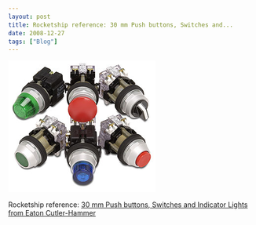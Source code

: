 ```yaml
---
layout: post
title: Rocketship reference: 30 mm Push buttons, Switches and...
date: 2008-12-27
tags: ["Blog"]
---
```


![](k3Im6rfOqi04mob7pULsTOYQo1_400.jpg)  

Rocketship reference: [30 mm Push buttons, Switches and Indicator Lights from Eaton Cutler-Hammer](http://web1.automationdirect.com/adc/Overview/Catalog/Pushbuttons_-z-_Switches_-z-_Indicators/Eaton_Cutler-Hammer_30mm_(HT800_Series))